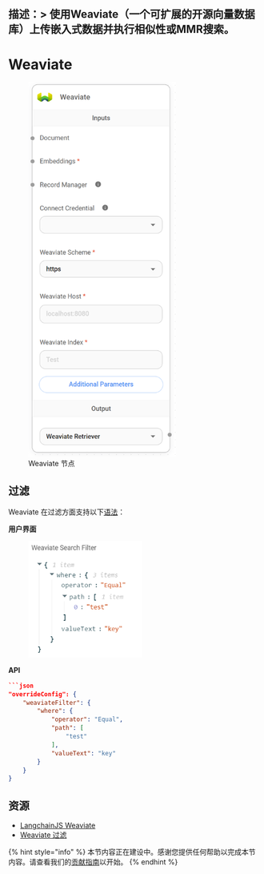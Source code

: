 描述：>
使用Weaviate（一个可扩展的开源向量数据库）上传嵌入式数据并执行相似性或MMR搜索。
---

# Weaviate

<figure><img src="../../../.gitbook/assets/image (165).png" alt="" width="295"><figcaption>Weaviate 节点</figcaption></figure>

## 过滤

Weaviate 在过滤方面支持以下[语法](https://weaviate.io/developers/weaviate/search/filters)：

**用户界面**

<figure><img src="../../../.gitbook/assets/image (5) (1) (1).png" alt="" width="227"><figcaption></figcaption></figure>

**API**

```json
```json
"overrideConfig": {
    "weaviateFilter": {
        "where": {
            "operator": "Equal",
            "path": [
                "test"
            ],
            "valueText": "key"
        }
    }
}
```

## 资源

* [LangchainJS Weaviate](https://js.langchain.com/v0.1/docs/integrations/vectorstores/weaviate/#usage-query-documents)
* [Weaviate 过滤](https://weaviate.io/developers/weaviate/search/filters)

{% hint style="info" %}
本节内容正在建设中。感谢您提供任何帮助以完成本节内容。请查看我们的[贡献指南](../../../contributing/)以开始。
{% endhint %}
